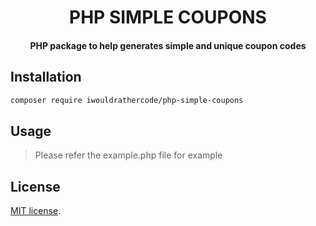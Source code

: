 <h1 align="center">
  PHP SIMPLE COUPONS
  <br>
</h1>
<h4 align="center">
    PHP package to help generates simple and unique coupon codes
</h4>

## Installation
```bash
composer require iwouldrathercode/php-simple-coupons
```

## Usage
> Please refer the example.php file for example

## License
[MIT license](https://opensource.org/licenses/MIT).
